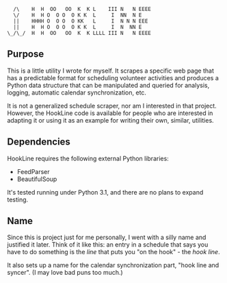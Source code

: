       /\    H  H  OO   OO  K  K L    III N   N EEEE
      \/    H  H O  O O  O K K  L     I  NN  N E
      ||    HHHH O  O O  O KK   L     I  N N N EEE
      ||    H  H O  O O  O K K  L     I  N  NN E
    \_/\_/  H  H  OO   OO  K  K LLLL III N   N EEEE

## Purpose

This is a little utility I wrote for myself. It scrapes a specific web page that has a predictable format for scheduling volunteer activities and produces a Python data structure that can be manipulated and queried for analysis, logging, automatic calendar synchronization, etc.

It is not a generalized schedule scraper, nor am I interested in that project. However, the HookLine code is available for people who are interested in adapting it or using it as an example for writing their own, similar, utilities.

## Dependencies

HookLine requires the following external Python libraries:

* FeedParser
* BeautifulSoup

It's tested running under Python 3.1, and there are no plans to expand testing.

## Name

Since this is project just for me personally, I went with a silly name and justified it later. Think of it like this: an entry in a schedule that says you have to do something is the _line_ that puts you "on the hook" - the _hook line_.

It also sets up a name for the calendar synchronization part, "hook line and syncer". (I may love bad puns too much.)
